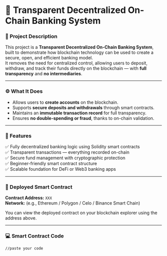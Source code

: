 # 💠 Transparent Decentralized On-Chain Banking System

### 🧾 Project Description  
This project is a **Transparent Decentralized On-Chain Banking System**, built to demonstrate how blockchain technology can be used to create a secure, open, and efficient banking model.  
It removes the need for centralized control, allowing users to deposit, withdraw, and track their funds directly on the blockchain — with **full transparency** and **no intermediaries**.

---

### ⚙️ What It Does  
- Allows users to **create accounts** on the blockchain.  
- Supports **secure deposits and withdrawals** through smart contracts.  
- Maintains an **immutable transaction record** for full transparency.  
- Ensures **no double-spending or fraud**, thanks to on-chain validation.  

---

### 🌟 Features  
✅ Fully decentralized banking logic using Solidity smart contracts  
✅ Transparent transactions — everything recorded on-chain  
✅ Secure fund management with cryptographic protection  
✅ Beginner-friendly smart contract structure  
✅ Scalable foundation for DeFi or Web3 banking apps  

---

### 🔗 Deployed Smart Contract  
**Contract Address:** `XXX`  
**Network:** (e.g., Ethereum / Polygon / Celo / Binance Smart Chain)  

You can view the deployed contract on your blockchain explorer using the address above.

---

### 💻 Smart Contract Code  
```solidity
//paste your code